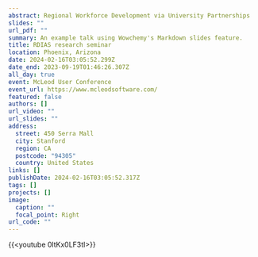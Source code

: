```yaml
---
abstract: Regional Workforce Development via University Partnerships
slides: ""
url_pdf: ""
summary: An example talk using Wowchemy's Markdown slides feature.
title: RDIAS research seminar
location: Phoenix, Arizona
date: 2024-02-16T03:05:52.299Z
date_end: 2023-09-19T01:46:26.307Z
all_day: true
event: McLeod User Conference
event_url: https://www.mcleodsoftware.com/
featured: false
authors: []
url_video: ""
url_slides: ""
address:
  street: 450 Serra Mall
  city: Stanford
  region: CA
  postcode: "94305"
  country: United States
links: []
publishDate: 2024-02-16T03:05:52.317Z
tags: []
projects: []
image:
  caption: ""
  focal_point: Right
url_code: ""
---
```

{{<youtube 0ltKx0LF3tI>}}